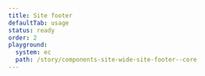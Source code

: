 ```yaml
---
title: Site footer
defaultTab: usage
status: ready
order: 2
playground:
  system: ec
  path: /story/components-site-wide-site-footer--core
---
```

